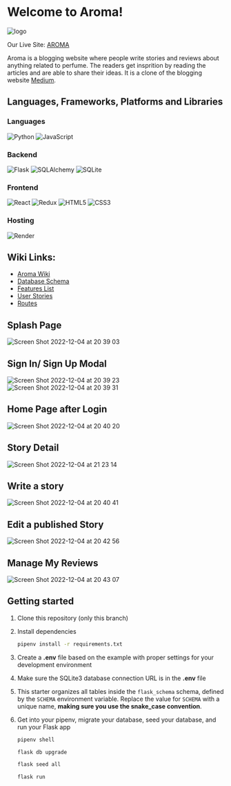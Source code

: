 # Welcome to Aroma!

![logo](https://user-images.githubusercontent.com/104793402/205541089-d1e3215a-1f1c-42b1-ba99-4d836e39b877.png)

Our Live Site: [AROMA](https://aroma-capstone-project.onrender.com/)

Aroma is a blogging website where people write stories and reviews about anything related to perfume. The readers get insprition by reading the articles and are able to share their ideas.  It is a clone of the blogging website [Medium](https://medium.com/). 


## Languages, Frameworks, Platforms and Libraries

### Languages
![Python](https://img.shields.io/badge/python-3670A0?style=for-the-badge&logo=python&logoColor=ffdd54) ![JavaScript](https://img.shields.io/badge/javascript-%23323330.svg?style=for-the-badge&logo=javascript&logoColor=%23F7DF1E)

### Backend
![Flask](https://img.shields.io/badge/flask-%23000.svg?style=for-the-badge&logo=flask&logoColor=white) ![SQLAlchemy](https://img.shields.io/badge/SQLAlchemy-100000?style=for-the-badge&logo=sql&logoColor=BA1212&labelColor=AD0000&color=A90000) ![SQLite](https://img.shields.io/badge/sqlite-%2307405e.svg?style=for-the-badge&logo=sqlite&logoColor=white)

### Frontend
![React](https://img.shields.io/badge/react-%2320232a.svg?style=for-the-badge&logo=react&logoColor=%2361DAFB) ![Redux](https://img.shields.io/badge/redux-%23593d88.svg?style=for-the-badge&logo=redux&logoColor=white) ![HTML5](https://img.shields.io/badge/html5-%23E34F26.svg?style=for-the-badge&logo=html5&logoColor=white) ![CSS3](https://img.shields.io/badge/css3-%231572B6.svg?style=for-the-badge&logo=css3&logoColor=white)

### Hosting
![Render](https://img.shields.io/badge/Render-%46E3B7.svg?style=for-the-badge&logo=render&logoColor=white)

## Wiki Links:
* [Aroma Wiki](https://github.com/wangaijia618/aroma-capstone/wiki)
* [Database Schema](https://github.com/wangaijia618/aroma-capstone/wiki/Database-Schema)
* [Features List](https://github.com/wangaijia618/aroma-capstone/wiki/Features)
* [User Stories](https://github.com/wangaijia618/aroma-capstone/wiki/User-Stories)
* [Routes](https://github.com/wangaijia618/aroma-capstone/wiki/Routes)


## Splash Page
![Screen Shot 2022-12-04 at 20 39 03](https://user-images.githubusercontent.com/104793402/205542256-d76da721-783d-4cac-b8f1-89f3458caaf8.png)


## Sign In/ Sign Up Modal
![Screen Shot 2022-12-04 at 20 39 23](https://user-images.githubusercontent.com/104793402/205542286-ad4305f9-ebd6-44b5-8f3b-edaabff101a2.png)
![Screen Shot 2022-12-04 at 20 39 31](https://user-images.githubusercontent.com/104793402/205542290-f3d92d72-9424-4c58-8b33-2242543d8c58.png)


## Home Page after Login
![Screen Shot 2022-12-04 at 20 40 20](https://user-images.githubusercontent.com/104793402/205542464-31465300-2c61-49a6-a6a1-5d3b9f4a1c98.png)



## Story Detail
![Screen Shot 2022-12-04 at 21 23 14](https://user-images.githubusercontent.com/104793402/205542716-5f49d81a-bbbe-45d1-a068-d5e2eb38068d.png)


## Write a story
![Screen Shot 2022-12-04 at 20 40 41](https://user-images.githubusercontent.com/104793402/205542389-d81e989f-75a4-493d-bbea-6bd9620a51fe.png)

## Edit a published Story
![Screen Shot 2022-12-04 at 20 42 56](https://user-images.githubusercontent.com/104793402/205542782-b5b694a0-38ca-4589-969f-bf2922dbacc4.png)



## Manage My Reviews
![Screen Shot 2022-12-04 at 20 43 07](https://user-images.githubusercontent.com/104793402/205542361-865b9452-43f1-47e5-aebc-6a858204de6f.png)



## Getting started
1. Clone this repository (only this branch)

2. Install dependencies

      ```bash
      pipenv install -r requirements.txt
      ```

3. Create a **.env** file based on the example with proper settings for your
   development environment

4. Make sure the SQLite3 database connection URL is in the **.env** file

5. This starter organizes all tables inside the `flask_schema` schema, defined
   by the `SCHEMA` environment variable.  Replace the value for
   `SCHEMA` with a unique name, **making sure you use the snake_case
   convention**.

6. Get into your pipenv, migrate your database, seed your database, and run your Flask app

   ```bash
   pipenv shell
   ```

   ```bash
   flask db upgrade
   ```

   ```bash
   flask seed all
   ```

   ```bash
   flask run
   ```
